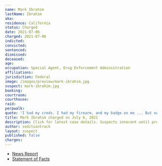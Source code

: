 ```yaml
---
name: Mark Ibrahim
lastName: Ibrahim
aka:
residence: California
status: Charged
date: 2021-07-06
charged: 2021-07-06
indicted:
convicted:
sentenced:
dismissed:
deceased:
age:
occupation: Special Agent, Drug Enforcement Administration
affiliations:
jurisdiction: Federal
image: /images/preview/mark-ibrahim.jpg
suspect: mark-ibrahim.jpg
booking:
courtroom:
courthouse:
raid:
perpwalk:
quote: 'I had my creds. I had my firearm, and my badge on me ... But never exposed ... Not that I know of.'
title: Mark Ibrahim charged on July 6, 2021
description: Click for latest case details. Suspects innocent until proven guilty.
author: seditiontrack
layout: suspect
published: false
charges:
---
```

- [News Report](https://www.cbsnews.com/news/mark-ibrahim-dea-agent-arrested-capitol-riot-gun-badge/)
- [Statement of Facts](https://www.justice.gov/usao-dc/case-multi-defendant/file/1413286/download)
